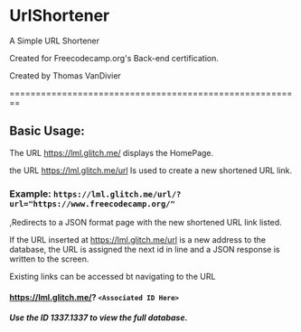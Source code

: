 # UrlShortener
A Simple URL Shortener

Created for Freecodecamp.org's Back-end certification.

Created by Thomas VanDivier

========================================================

## Basic Usage:

The URL https://lml.glitch.me/ displays the HomePage.

the URL https://lml.glitch.me/url Is used to create a new shortened URL link.

### Example: `https://lml.glitch.me/url/?url="https://www.freecodecamp.org/"`

,Redirects to a JSON format page with the new shortened URL link listed.

If the URL inserted at https://lml.glitch.me/url is a new address to the database, the  URL is assigned the next id in line and a JSON response is written to the screen.

Existing links can be accessed bt navigating to the URL

#### https://lml.glitch.me/? `<Associated ID Here>`

##### Use the ID 1337.1337 to view the full database.